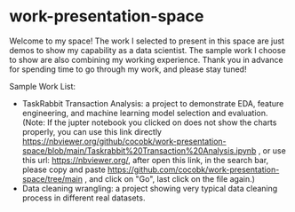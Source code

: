 # work-presentation-space
 Welcome to my space! The work I selected to present in this space are just demos to show my capability as a data scientist. The sample work I choose to show are also combining my working experience. 
 Thank you in advance for spending time to go through my work, and please stay tuned!
 
 Sample Work List:
 - TaskRabbit Transaction Analysis: a project to demonstrate EDA, feature engineering, and machine learning model selection and evaluation.
 (Note: If the jupter notebook you clicked on does not show the charts properly, you can use this link directly https://nbviewer.org/github/cocobk/work-presentation-space/blob/main/Taskrabbit%20Transaction%20Analysis.ipynb , or use this url: https://nbviewer.org/, after open this link, in the search bar, please copy and paste https://github.com/cocobk/work-presentation-space/tree/main , and click on "Go", last
click on the file again.)
 - Data cleaning wrangling: a project showing very typical data cleaning process in different real datasets.                                                                                                                                
